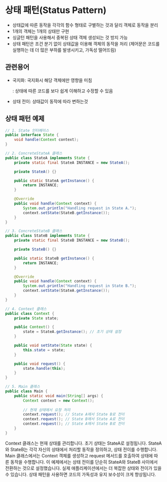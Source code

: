 # 상태 패턴(Status Pattern)

- 상태값에 따른 동작을 각각의 함수 형태로 구별하는 것과 달리 객체로 동작을 분리
- 1개의 객체는 1개의 상태만 구현
- 싱글턴 패턴을 사용해서 중복된 상태 객체 생성되는 것 방지 가능
- 상태 패턴은 조건 분기 없이 상태값을 이용해 객체의 동작을 처리 (제어문은 코드를 실행하는 데 더 많은 부하를 발생시키고, 가독성 떨어뜨림)

## 관련용어
- 국지화: 국지화시 해당 객체에만 영향을 미침

  : 상태에 따른 코드를 보다 쉽게 이해하고 수정할 수 있음

- 상태 전이: 상태값이 동작에 따라 변하는것

## 상태 패턴 예제

```java
// 1. State 인터페이스
public interface State {
    void handle(Context context);
}

// 2. ConcreteStateA 클래스
public class StateA implements State {
    private static final StateA INSTANCE = new StateA();

    private StateA() {}

    public static StateA getInstance() {
        return INSTANCE;
    }

    @Override
    public void handle(Context context) {
        System.out.println("Handling request in State A.");
        context.setState(StateB.getInstance());
    }
}

// 3. ConcreteStateB 클래스
public class StateB implements State {
    private static final StateB INSTANCE = new StateB();

    private StateB() {}

    public static StateB getInstance() {
        return INSTANCE;
    }

    @Override
    public void handle(Context context) {
        System.out.println("Handling request in State B.");
        context.setState(StateA.getInstance());
    }
}

// 4. Context 클래스
public class Context {
    private State state;

    public Context() {
        state = StateA.getInstance(); // 초기 상태 설정
    }

    public void setState(State state) {
        this.state = state;
    }

    public void request() {
        state.handle(this);
    }
}

// 5. Main 클래스
public class Main {
    public static void main(String[] args) {
        Context context = new Context();
        
        // 현재 상태에서 요청 처리
        context.request(); // State A에서 State B로 전이
        context.request(); // State B에서 State A로 전이
        context.request(); // State A에서 State B로 전이
    }
}
```
Context 클래스는 현재 상태를 관리합니다. 초기 상태는 StateA로 설정됩니다.
StateA와 StateB는 각각 자신의 상태에서 처리할 동작을 정의하고, 상태 전이를 수행합니다.
Main 클래스에서는 Context 객체를 생성하고 request 메서드를 호출하여 상태에 따른 동작을 수행합니다.
이 예제에서는 상태 전이를 단순히 StateA와 StateB 사이에서 전환하는 것으로 설정했습니다. 실제 애플리케이션에서는 더 복잡한 상태와 전이가 있을 수 있습니다. 상태 패턴을 사용하면 코드의 가독성과 유지 보수성이 크게 향상됩니다.